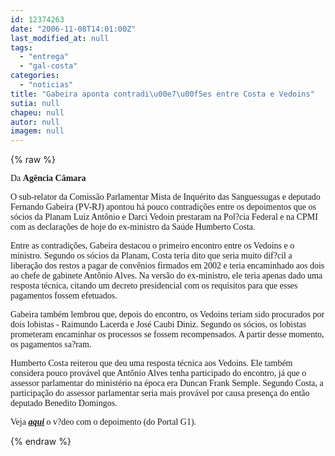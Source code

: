 ```yaml
---
id: 12374263
date: "2006-11-08T14:01:00Z"
last_modified_at: null
tags:
  - "entrega"
  - "gal-costa"
categories:
  - "noticias"
title: "Gabeira aponta contradi\u00e7\u00f5es entre Costa e Vedoins"
sutia: null
chapeu: null
autor: null
imagem: null
---
```

{% raw %}
<p><P><FONT face=Verdana>Da <STRONG>Agência Câmara</STRONG></FONT></P></p>
<p><P><FONT face=Verdana>O sub-relator da Comissão Parlamentar Mista de Inquérito das Sanguessugas e deputado Fernando Gabeira (PV-RJ) apontou há pouco contradições entre os depoimentos que os sócios da Planam Luiz Antônio e Darci Vedoin prestaram na Pol?cia Federal e na CPMI com as declarações de hoje do ex-ministro da Saúde Humberto Costa.<BR></FONT></P></p>
<p><P><FONT face=Verdana>Entre as contradições, Gabeira destacou o primeiro encontro entre os Vedoins e o ministro. Segundo os sócios da Planam, Costa teria dito que seria muito dif?cil a liberação dos restos a pagar</FONT><FONT face=Verdana> de convênios firmados em 2002 e teria encaminhado aos dois ao chefe de gabinete Antônio Alves. Na versão do ex-ministro, ele teria apenas dado uma resposta técnica, citando um decreto presidencial com os requisitos para que esses pagamentos fossem efetuados.<BR></FONT></P></p>
<p><P><FONT face=Verdana>Gabeira também lembrou que, depois do encontro, os Vedoins teriam sido procurados por dois lobistas - Raimundo Lacerda e José Caubi Diniz. Segundo os sócios, os lobistas prometeram encaminhar os processos se fossem recompensados. A partir desse momento, os pagamentos sa?ram.<BR></FONT></P></p>
<p><P><FONT face=Verdana>Humberto Costa reiterou que deu uma resposta técnica aos Vedoins. Ele também considera pouco provável que Antônio Alves tenha participado do encontro, já que o assessor parlamentar do ministério na época era Duncan Frank Semple. Segundo Costa, a participação do assessor parlamentar seria mais provável por causa presença do então deputado Benedito Domingos.<BR></FONT></P></p>
<p><P><FONT face=Verdana>Veja <STRONG><EM><A href=\"https://gmc.globo.com/GMC/1,,2465-p-M575655,00.html\" target=_blank>aqui</A></EM></STRONG> o v?deo com o depoimento (do Portal G1).</FONT></P> </p>
{% endraw %}